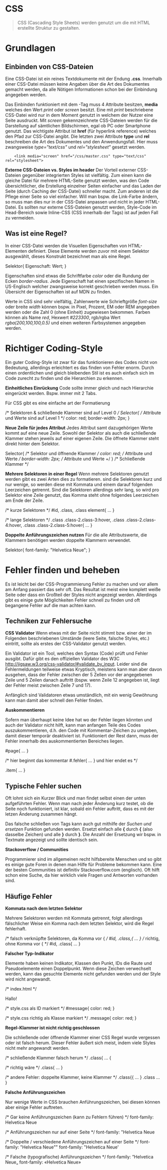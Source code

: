 # CSS

> CSS (Cascading Style Sheets) werden genutzt um die mit HTML erstellte Struktur zu gestalten.

# Grundlagen

## Einbinden von CSS-Dateien

Eine CSS-Datei ist ein reines Textdokumente mit der Endung **.css**. Innerhalb einer CSS-Datei müssen keine Angaben über die Art des Dokumentes gemacht werden, da alle Nötigen Informationen schon bei der Einbindung angegeben werden.

Das Einbinden funktioniert mit dem <link>-Tag muss 4 Attribute besitzen, **media** welches den Wert *print* oder *screen* besitzt. Eine mit *print* beschriebene CSS-Datei wird nur in dem Moment genutzt in welchem der Nutzer eine Seite ausdruckt. Mit *screen* gekennzeichnete CSS-Dateien werden für die Darstellung auf sämtlichen Bildschirmen, egal ob PC oder Smartphone genutzt. 
Das wichtigste Attribut ist **href** (für hyperlink reference) welches den Pfad zur CSS-Datei angibt.
Die letzten zwei Attribute **type** und **rel** beschreiben die Art des Dokumentes und den Anwendungsfall. Hier muss zwangsweise *type="text/css"* und *rel="stylesheet"* gesetzt werden.

```
	<link media="screen" href="/css/master.css" type="text/css" rel="stylesheet">
```

**Externe CSS-Dateien vs. Styles im header**
Der Vorteil externer CSS-Dateien gegenüber integrierten Styles ist vielfältig. Zum einen kann die gleiche Datei für mehrere HTML-Seite genutzt werden, was den Code übersichtlicher, die Erstellung einzelner Seiten einfacher und das Laden der Seite (durch Caching der CSS-Datei) schneller macht. Zum anderen ist die Pflege einer Seite so viel einfacher. Will man bspw. die Link-Farbe ändern, so muss man dies nur in der CSS-Datei anpassen und nicht in jeder HTML-Datei. Es sollten nur externe CSS-Dateien genutzt werden, Style-Code im Head-Bereich sowie Inline-CSS (CSS innerhalb der Tags) ist auf jeden Fall zu vermeiden.

## Was ist eine Regel?

In einer CSS-Datei werden die Visuellen Eigenschaften von HTML-Elementen definiert. Diese Elemente werden zuvor mit einem Selektor ausgewählt, dieses Konstrukt bezeichnet man als eine Regel.

Selektor{
	Eigenschaft: Wert;
}

Eigenschaften sind etwas die Schriftfarbe *color* oder die Rundung der Ecken *border-radius*. Jede Eigenschaft hat einen spezifischen Namen in US-Englisch welcher zwangsweise korrekt geschrieben werden muss. Ein Übersicht der Eigenschaften ist auf MDN zu finden.

Werte in CSS sind sehr vielfältig, Zahlenwerte wie Schrieftgröße *font-size* oder breite *width* können bspw. in Pixel, Prozent, EM oder REM angegeben werden oder die Zahl 0 (ohne Einheit) zugewiesen bekommen. Farben können als Name *red*, Hexwert *#223300*, rgb/rgba Wert *rgba(200,100,100,0.5)* und einen weiteren Farbsystemen angegeben werden.

# Richtiger Coding-Style

Ein guter Coding-Style ist zwar für das funktionieren des Codes nicht von Bedeutung, allerdings erleichtert es das finden von Fehler enorm. Durch einen ordentlichen und gleich bleibenden Stil ist es auch einfach sich im Code zurecht zu finden und die Hierarchien zu erkennen.

**Einheitliches Einrückung**
Code sollte immer gleich und nach Hierarchie eingerückt werden. Bspw. immer mit 2 Tabs.

Für CSS gibt es eine einfache art der Formatierung

/* Selektoren & schließende Klammer sind auf Level 0 */
Selector{
	/* Attribute und Werte sind auf Level 1 */
	color: red;
	border-width: 2px;
}


**Neue Zeile für jedes Attribut**
Jedes Attribut samt dazugehörigen Werte kommt auf eine neue Zeile. Sowohl der Selektor als auch die schließende Klammer stehen jeweils auf einer eigenen Zeile. Die öffnete Klammer steht direkt hinter dem Selektor.


Selector{ /* Selektor und öffnende Klammer */
	color: red; /* Attribute und Werte */
	border-width: 2px; /* Attribute und Werte +/
} /* Schließende Klammer */


**Mehrere Selektoren in einer Regel**
Wenn mehrere Selektoren genutzt werden gibt es zwei Arten dies zu formatieren. sind die Selektoren kurz und nur wenige, so werden diese mit Kommata und einem darauf folgenden Leerzeichen getrennt. Sind die Selektoren allerdings sehr lang, so wird pro Selektor eine Zeile genutzt, das Komma steht ohne folgendes Leerzeichen am Ende der Zeile.

/* kurze Selektoren */
#id, .class, .class element{
	...
}

/* lange Selektoren */
.class .class-2.class-3:hover, 
.class .class-2.class-4:hover,
.class .class-2.class-5:hover{
	...
}


**Doppelte Anführungszeichen nutzen**
Für die alle Attributswerte, die Klammern benötigen werden doppelte Klammern verwendet.

Selektor{
	font-family: "Helvetica Neue";
}



# Fehler finden und beheben

Es ist leicht bei der CSS-Programmierung Fehler zu machen und vor allem am Anfang passiert das sehr oft. Das Resultat ist meist eine komplett weiße Seite oder dass ein Großteil der Styles nicht angezeigt werden. Allerdings gibt es einige gute Möglichkeiten Fehler schnell zu finden und oft begangene Fehler auf die man achten kann.

## Techniken zur Fehlersuche

**CSS Validator**
Wenn etwas mit der Seite nicht stimmt bzw. einer der im Folgenden beschriebenen Umstände (leere Seite, falsche Styles, etc.) eintritt, sollte als erstes der CSS-Validator genutzt werden.

Ein Validator ist ein Tool, welches den Syntax (Code) prüft und Fehler ausgibt. Dafür gibt es den offiziellen Validator des W3C http://jigsaw.w3.org/css-validator/#validate_by_input. Leider sind die Fehlermeldungen teilweise etwas Kryptisch, meistens kann man aber davon ausgehen, dass der Fehler zwischen der 5 Zellen vor der angegebenen Zeile und 5 Zeilen danach auftritt (bspw. wenn Zeile 12 angegeben ist, liegt der Fehler meist zwischen Zeile 7 und 17). 

Anfänglich sind Validatoren etwas umständlich, mit ein wenig Gewöhnung kann man damit aber schnell den Fehler finden.

**Auskommentieren**

Sofern man überhaupt keine Idee hat wo der Fehler liegen könnten und auch der Validator nicht hilft, kann man anfangen Teile des Codes auszukommentieren, d.h. den Code mit Kommentar-Zeichen zu umgeben, damit dieser temporär deaktiviert ist. Funktioniert der Rest dann, muss der Fehler innerhalb des auskommentierten Bereiches liegen.

#page{
	...
}

/* hier beginnt das kommentar
#.fehler{
	...
}
und hier endet es */

.item{
	...
}


## Typische Fehler suchen

Oft lohnt sich ein Kurzer Blick und man findet selbst einen der unten aufgeführten Fehler. Wenn man nach jeder Änderung kurz testet, ob die Seite noch funktioniert, ist klar, sobald ein Fehler auftritt, dass es mit der letzen Änderung zusammen hängt.

Das falsche schließen von Tags kann auch gut mithilfe der *Suchen und ersetzen* Funktion gefunden werden. Ersetzt einfach alle **{** durch **{** (also dasselbe Zeichen) und alle **}** durch **}**. Die Anzahl der Ersetzung wir bspw. in Textmate angezeigt und sollte identisch sein.

**Stackoverflow / Communities**

Programmierer sind im allgemeinen recht hilfsbereite Menschen und so gibt es einige gute Foren in denen man Hilfe für Probleme bekommen kann. Eine der besten Communities ist definitiv Stackoverflow.com (englisch). Oft hilft schon eine Suche, da hier wirklich viele Fragen und Antworten vorhanden sind.

## Häufige Fehler

**Kommata nach dem letzten Selektor**

Mehrere Selektoren werden mit Kommata getrennt, folgt allerdings fälschlicher Weise ein Komma nach dem letzten Selektor, wird die Regel fehlerhaft.

/* falsch verknüpfte Selektoren, da Komma vor { */
#id, .class,{
	...
}
/* richtig, ohne Komma vor { */
#id, .class{
	...
}

**Falscher Typ-Indikator**

Elemente haben keinen Indikator, Klassen den Punkt, IDs die Raute und Pseudoelemente einen Doppelpunkt. Wenn diese Zeichen verwechselt werden, kann das gesuchte Elemente nicht gefunden werden und der Style wird nicht angewandt.

/* index.html */
<p class="message">Hallo!</p>

/* style.css als ID markiert */
#message{
	color: red;
}

/* style.css richtig als Klasse markiert */
.message{
	color: red;
}

**Regel-Klammer ist nicht richtig geschlossen**

Die schließende oder öffnende Klammer einer CSS Regel wurde vergessen oder ist falsch herum.
Dieser Fehler äußert sich meist, indem viele Styles nicht mehr angewandt werden.

/* schließende Klammer falsch herum */
.class{
	...
{

/* richtig wäre */
.class{
	...
}

/* andere Fehler: doppelte Klammer, keine Klammer */
.class{{
	...
}
.class
	...
}

**Falsche Anführungszeichen**

Nur wenige Werte in CSS brauchen Anführungszeichen, bei diesen können aber einige Fehler auftreten.

/* Gar keine Anführungszeichen (kann zu Fehlern führen) */
font-family: Helvetica Neue

/* Anführungszeichen nur auf einer Seite */
font-family: "Helvetica Neue

/* Doppelte / verschiedene Anführungszeichen auf einer Seite */
font-family: "Helvetica Neue""
font-family: "Helvetica Neue'

/* Falsche (typografische) Anführungszeichen */
font-family: ”Helvetica Neue„
font-family: «Helvetica Neue»
